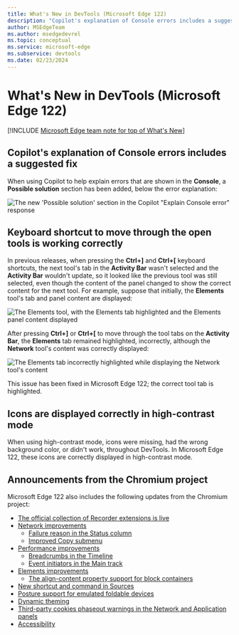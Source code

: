 ```yaml
---
title: What's New in DevTools (Microsoft Edge 122)
description: "Copilot's explanation of Console errors includes a suggested fix. Keyboard shortcut to move through the open tools is working correctly. Icons are displayed correctly in high-contrast mode. And more." 
author: MSEdgeTeam
ms.author: msedgedevrel
ms.topic: conceptual
ms.service: microsoft-edge
ms.subservice: devtools
ms.date: 02/23/2024
---
```

# What's New in DevTools (Microsoft Edge 122)

[!INCLUDE [Microsoft Edge team note for top of What's New](../../includes/edge-whats-new-note.md)]


<!-- ------------------------------ 
todo video
#### Video: What's new in DevTools 115-125

[![Thumbnail image for video "What's new in DevTools 115-125"](./devtools-122-images/devtools-whatsnew-115-125.png)]
-->


<!-- ====================================================================== -->
## Copilot's explanation of Console errors includes a suggested fix

<!-- Subtitle: Use Copilot to explain Console errors along with a suggested fix in a new Possible solution section. -->

When using Copilot to help explain errors that are shown in the **Console**, a **Possible solution** section has been added, below the error explanation:

![The new 'Possible solution' section in the Copilot "Explain Console error" response](./devtools-122-images/updated-copilot-prompt.png)


<!-- ====================================================================== -->
## Keyboard shortcut to move through the open tools is working correctly

<!-- Subtitle: In previous versions of Microsoft Edge, the Ctrl + ]/[ keyboard shortcut wasn't working correctly. In Microsoft Edge 122, this issue has been resolved. -->

In previous releases, when pressing the **Ctrl+]** and **Ctrl+[** keyboard shortcuts, the next tool's tab in the **Activity Bar** wasn't selected and the **Activity Bar** wouldn't update, so it looked like the previous tool was still selected, even though the content of the panel changed to show the correct content for the next tool.  For example, suppose that initially, the **Elements** tool's tab and panel content are displayed:

![The Elements tool, with the Elements tab highlighted and the Elements panel content displayed](./devtools-122-images/keyboard-shortcut-initial-state.png)

After pressing **Ctrl+]** or **Ctrl+[** to move through the tool tabs on the **Activity Bar**, the **Elements** tab remained highlighted, incorrectly, although the **Network** tool's content was correctly displayed:

![The Elements tab incorrectly highlighted while displaying the Network tool's content](./devtools-122-images/keyboard-shortcut-error.png)

This issue has been fixed in Microsoft Edge 122; the correct tool tab is highlighted.


<!-- ====================================================================== -->
## Icons are displayed correctly in high-contrast mode

<!-- Subtitle: In recent versions of Microsoft Edge, icons were missing or were colored incorrectly. In Microsoft Edge 122, this issue has been resolved. -->

When using high-contrast mode, icons were missing, had the wrong background color, or didn't work, throughout DevTools.  In Microsoft Edge 122, these icons are correctly displayed in high-contrast mode.


<!-- ====================================================================== -->
## Announcements from the Chromium project

Microsoft Edge 122 also includes the following updates from the Chromium project:

* [The official collection of Recorder extensions is live](https://developer.chrome.com/blog/new-in-devtools-122#recorder-extensions)
* [Network improvements](https://developer.chrome.com/blog/new-in-devtools-122#network)
   * [Failure reason in the Status column](https://developer.chrome.com/blog/new-in-devtools-122#failure-status)
   * [Improved Copy submenu](https://developer.chrome.com/blog/new-in-devtools-122#copy-submenu)
* [Performance improvements](https://developer.chrome.com/blog/new-in-devtools-122#perf-improvements)
   * [Breadcrumbs in the Timeline](https://developer.chrome.com/blog/new-in-devtools-122#perf-breadcrumbs)
   * [Event initiators in the Main track](https://developer.chrome.com/blog/new-in-devtools-122#event-initiators)
* [Elements improvements](https://developer.chrome.com/blog/new-in-devtools-122#elements-improvements)
   * [The align-content property support for block containers](https://developer.chrome.com/blog/new-in-devtools-122#align-content-in-blocks)
* [New shortcut and command in Sources](https://developer.chrome.com/blog/new-in-devtools-122#sources)
* [Posture support for emulated foldable devices](https://developer.chrome.com/blog/new-in-devtools-122#device-posture)
* [Dynamic theming](https://developer.chrome.com/blog/new-in-devtools-122#dynamic-theming)
* [Third-party cookies phaseout warnings in the Network and Application panels](https://developer.chrome.com/blog/new-in-devtools-122#3pc)
* [Accessibility](https://developer.chrome.com/blog/new-in-devtools-122#accessibility)


<!-- ====================================================================== -->
<!-- uncomment if content is copied from developer.chrome.com to this page -->

<!-- > [!NOTE]
> Portions of this page are modifications based on work created and [shared by Google](https://developers.google.com/terms/site-policies) and used according to terms described in the [Creative Commons Attribution 4.0 International License](https://creativecommons.org/licenses/by/4.0).
> The original page for announcements from the Chromium project is [What's New in DevTools (Chrome 122)](https://developer.chrome.com/blog/new-in-devtools-122) and is authored by Sofia Emelianova. -->


<!-- ====================================================================== -->
<!-- uncomment if content is copied from developer.chrome.com to this page -->

<!-- [![Creative Commons License](../../../../media/cc-logo/88x31.png)](https://creativecommons.org/licenses/by/4.0)
This work is licensed under a [Creative Commons Attribution 4.0 International License](https://creativecommons.org/licenses/by/4.0). -->
